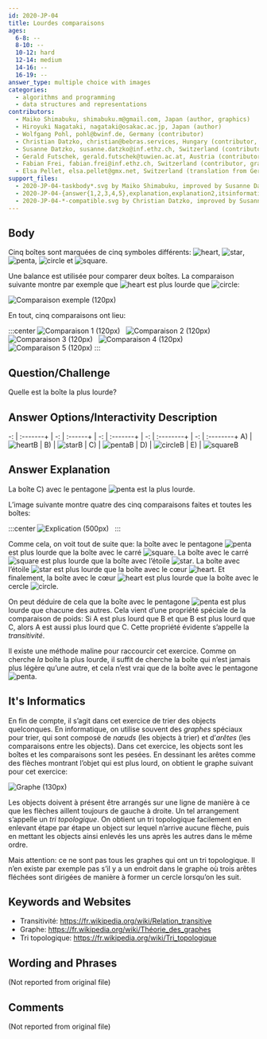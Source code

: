 ```yaml
---
id: 2020-JP-04
title: Lourdes comparaisons
ages:
  6-8: --
  8-10: --
  10-12: hard
  12-14: medium
  14-16: --
  16-19: --
answer_type: multiple choice with images
categories:
  - algorithms and programming
  - data structures and representations
contributors:
  - Maiko Shimabuku, shimabuku.m@gmail.com, Japan (author, graphics)
  - Hiroyuki Nagataki, nagataki@osakac.ac.jp, Japan (author)
  - Wolfgang Pohl, pohl@bwinf.de, Germany (contributor)
  - Christian Datzko, christian@bebras.services, Hungary (contributor, graphics)
  - Susanne Datzko, susanne.datzko@inf.ethz.ch, Switzerland (contributor, graphics)
  - Gerald Futschek, gerald.futschek@tuwien.ac.at, Austria (contributor)
  - Fabian Frei, fabian.frei@inf.ethz.ch, Switzerland (contributor, graphics, translation from English into German)
  - Elsa Pellet, elsa.pellet@gmx.net, Switzerland (translation from German into French)
support_files:
  - 2020-JP-04-taskbody*.svg by Maiko Shimabuku, improved by Susanne Datzko
  - 2020-JP-04-{answer{1,2,3,4,5},explanation,explanation2,itsinformatics}.svg by Fabian Frei
  - 2020-JP-04-*-compatible.svg by Christian Datzko, improved by Susanne Datzko
---
```



## Body

Cinq boîtes sont marquées de cinq symboles différents: ![heart], ![star], ![penta], ![circle] et ![square].

Une balance est utilisée pour comparer deux boîtes. La comparaison suivante montre par exemple que ![heart] est plus lourde que ![circle]:

![](graphics/2020-JP-04-taskbody1-compatible.svg "Comparaison exemple (120px)")

En tout, cinq comparaisons ont lieu:

:::center
![](graphics/2020-JP-04-taskbody1-compatible.svg "Comparaison 1 (120px)")  
![](graphics/2020-JP-04-taskbody2-compatible.svg "Comparaison 2 (120px)")  
![](graphics/2020-JP-04-taskbody3-compatible.svg "Comparaison 3 (120px)")  
![](graphics/2020-JP-04-taskbody4-compatible.svg "Comparaison 4 (120px)")  
![](graphics/2020-JP-04-taskbody5-compatible.svg "Comparaison 5 (120px)")
:::

[heart]:  graphics/2020-JP-04-answer1.svg "cœur      (20px)"
[star]:   graphics/2020-JP-04-answer2.svg "étoile    (20px)"
[penta]:  graphics/2020-JP-04-answer3.svg "pentagone (20px)"
[circle]: graphics/2020-JP-04-answer4.svg "rond      (20px)"
[square]: graphics/2020-JP-04-answer5.svg "carré     (20px)"



## Question/Challenge

Quelle est la boîte la plus lourde?


## Answer Options/Interactivity Description

-: | :-------+ | -: | :------+ | -: | :-------+ | -: | :--------+ | -: | :--------+
A) | ![heartB] | B) | ![starB] | C) | ![pentaB] | D) | ![circleB] | E) | ![squareB]

[heartB]:  graphics/2020-JP-04-answer1.svg "cœur      (35px)"
[starB]:   graphics/2020-JP-04-answer2.svg "étoile    (35px)"
[pentaB]:  graphics/2020-JP-04-answer3.svg "pentagone (35px)"
[circleB]: graphics/2020-JP-04-answer4.svg "rond      (35px)"
[squareB]: graphics/2020-JP-04-answer5.svg "carré     (35px)"


## Answer Explanation

La boîte C) avec le pentagone ![penta] est la plus lourde.

L’image suivante montre quatre des cinq comparaisons faites et toutes les boîtes:

:::center
![](graphics/2020-JP-04-explanation2-compatible.svg "Explication (500px)")  
:::

Comme cela, on voit tout de suite que: la boîte avec le pentagone ![penta] est plus lourde que la boîte avec le carré ![square]. La boîte avec le carré ![square] est plus lourde que la boîte avec l’étoile ![star]. La boîte avec l’étoile ![star] est plus lourde que la boîte avec le cœur ![heart]. Et finalement, la boîte avec le cœur ![heart] est plus lourde que la boîte avec le cercle ![circle].

On peut déduire de cela que la boîte avec le pentagone ![penta] est plus lourde que chacune des autres. Cela vient d’une propriété spéciale de la comparaison de poids: Si A est plus lourd que B et que B est plus lourd que C, alors A est aussi plus lourd que C. Cette propriété évidente s’appelle la _transitivité_.

Il existe une méthode maline pour raccourcir cet exercice. Comme on cherche _la_ boîte la plus lourde, il suffit de cherche la boîte qui n’est jamais plus légère qu’une autre, et cela n’est vrai que de la boîte avec le pentagone ![penta].


## It's Informatics

En fin de compte, il s’agit dans cet exercice de trier des objects quelconques. En informatique, on utilise souvent des _graphes_ spéciaux pour trier, qui sont composé de _nœuds_ (les objects à trier) et d’_arêtes_ (les comparaisons entre les objects). Dans cet exercice, les objects sont les boîtes et les comparaisons sont les pesées. En dessinant les arêtes comme des flèches montrant l’objet qui est plus lourd, on obtient le graphe suivant pour cet exercice:

![](graphics/2020-JP-04-itsinformatics-compatible.svg "Graphe (130px)")

Les objects doivent à présent être arrangés sur une ligne de manière à ce que les flèches aillent toujours de gauche à droite. Un tel arrangement s’appelle un _tri topologique_. On obtient un tri topologique facilement en enlevant étape par étape un object sur lequel n’arrive aucune flèche, puis en mettant les objects ainsi enlevés les uns après les autres dans le même ordre.

Mais attention: ce ne sont pas tous les graphes qui ont un tri topologique. Il n’en existe par exemple pas s’il y a un endroit dans le graphe où trois arêtes fléchées sont dirigées de manière à former un cercle lorsqu’on les suit.


## Keywords and Websites

 - Transitivité: https://fr.wikipedia.org/wiki/Relation_transitive
 - Graphe: https://fr.wikipedia.org/wiki/Théorie_des_graphes
 - Tri topologique: https://fr.wikipedia.org/wiki/Tri_topologique


## Wording and Phrases

(Not reported from original file)


## Comments

(Not reported from original file)
